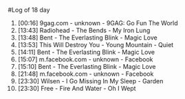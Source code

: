 #Log of 18 day

1. [00:16] 9gag.com - unknown - 9GAG: Go Fun The World
1. [13:43] Radiohead - The Bends - My Iron Lung
1. [13:48] Bent - The Everlasting Blink - Magic Love
1. [13:53] This Will Destroy You - Young Mountain - Quiet
1. [14:11] Bent - The Everlasting Blink - Magic Love
1. [15:07] m.facebook.com - unknown - Facebook
1. [15:10] Bent - The Everlasting Blink - Magic Love
1. [21:48] m.facebook.com - unknown - Facebook
1. [23:30] Wilsen - I Go Missing In My Sleep - Garden
1. [23:30] Free - Fire And Water - Oh I Wept
